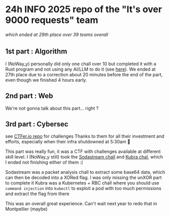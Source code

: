 # 24h INFO 2025 repo of the "It's over 9000 requests" team
###### which ended at 29th place over 39 teams overall

## 1st part : Algorithm

I (NoWay_y) personally did only one chall over 10 but completed it with a Rust program and not using any AI/LLM to do it (see [here](https://github.com/NoWauu/24h_info_2025/tree/main/Algo/Rust/apps/main/src/retrogaming.rs)).
We ended at 27th place due to a correction about 20 minutes before the end of the part, even though we finished 4 hours early.

## 2nd part : Web

We're not gonna talk about this part... right ?

## 3rd part : Cybersec

see [CTFer.io repo](https://github.com/ctfer-io/24hiut2025/tree/main/challenges) for challenges
Thanks to them for all their investment and efforts, especially when their infra shutdowned at 5:30am 🥇

This part was really fun, it was a CTF with challenges available at different skill level.
I (NoWay_y still) took the [Sodastream chall](https://github.com/ctfer-io/24hiut2025/tree/main/challenges/forensic/sodastream) and [Kubra chal](https://github.com/ctfer-io/24hiut2025/tree/main/challenges/infra/kubrac), which I ended not finishing either of them :(

Sodastream was a packet analysis chall to extract some base64 data, which can then be decoded into a XORed flag. I was only missing the unXOR part to complete it
Kubra was a Kubernetes + RBC chall where you should use `command injection` into `kubectl` to exploit a pod with too much permissions and extract the flag from there

This was an overall great experience. Can't wait next year to redo that in Montpellier (maybe)
